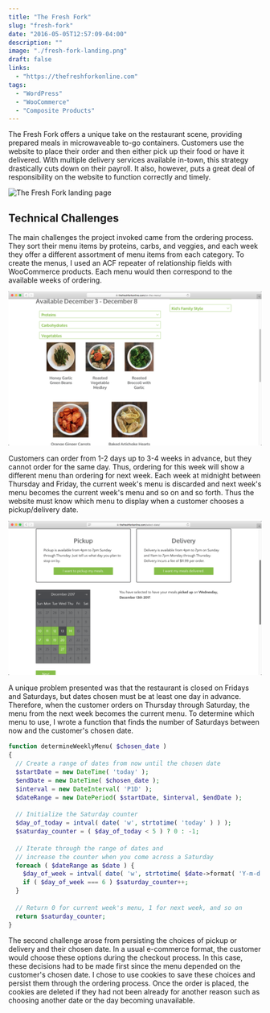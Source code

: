 ```yaml
---
title: "The Fresh Fork"
slug: "fresh-fork"
date: "2016-05-05T12:57:09-04:00"
description: ""
image: "./fresh-fork-landing.png"
draft: false
links: 
  - "https://thefreshforkonline.com"
tags:
  - "WordPress"
  - "WooCommerce"
  - "Composite Products"
---
```


The Fresh Fork offers a unique take on the restaurant scene, providing prepared
meals in microwaveable to-go containers. Customers use the website to place
their order and then either pick up their food or have it delivered. With
multiple delivery services available in-town, this strategy drastically cuts
down on their payroll. It also, however, puts a great deal of responsibility on
the website to function correctly and timely.

![The Fresh Fork landing page](./fresh-fork-landing.png)

## Technical Challenges

The main challenges the project invoked came from the ordering process. They
sort their menu items by proteins, carbs, and veggies, and each week they offer
a different assortment of menu items from each category. To create the menus, I
used an ACF repeater of relationship fields with WooCommerce products. Each menu
would then correspond to the available weeks of ordering.

![The Fresh Fork menu items](./fresh-fork-menu.png)

Customers can order from 1-2 days up to 3-4 weeks in advance, but they cannot
order for the same day. Thus, ordering for this week will show a different menu
than ordering for next week. Each week at midnight between Thursday and Friday,
the current week's menu is discarded and next week's menu becomes the current
week's menu and so on and so forth. Thus the website must know which menu to
display when a customer chooses a pickup/delivery date.

![The Fresh Fork ordering calendar](./fresh-fork-calendar.png)

A unique problem presented was that the restaurant is closed on Fridays and
Saturdays, but dates chosen must be at least one day in advance. Therefore, when
the customer orders on Thursday through Saturday, the menu from the next week
becomes the current menu. To determine which menu to use, I wrote a function
that finds the number of Saturdays between now and the customer's chosen date.

```php
function determineWeeklyMenu( $chosen_date )
{
  // Create a range of dates from now until the chosen date
  $startDate = new DateTime( 'today' );
  $endDate = new DateTime( $chosen_date );
  $interval = new DateInterval( 'P1D' );
  $dateRange = new DatePeriod( $startDate, $interval, $endDate );

  // Initialize the Saturday counter
  $day_of_today = intval( date( 'w', strtotime( 'today' ) ) );
  $saturday_counter = ( $day_of_today < 5 ) ? 0 : -1;

  // Iterate through the range of dates and
  // increase the counter when you come across a Saturday
  foreach ( $dateRange as $date ) {
    $day_of_week = intval( date( 'w', strtotime( $date->format( 'Y-m-d' ) ) ) );
    if ( $day_of_week === 6 ) $saturday_counter++;
  }

  // Return 0 for current week's menu, 1 for next week, and so on
  return $saturday_counter;
}
```

The second challenge arose from persisting the choices of pickup or delivery and
their chosen date. In a usual e-commerce format, the customer would choose these
options during the checkout process. In this case, these decisions had to be
made first since the menu depended on the customer's chosen date. I chose to use
cookies to save these choices and persist them through the ordering process.
Once the order is placed, the cookies are deleted if they had not been already
for another reason such as choosing another date or the day becoming
unavailable.
